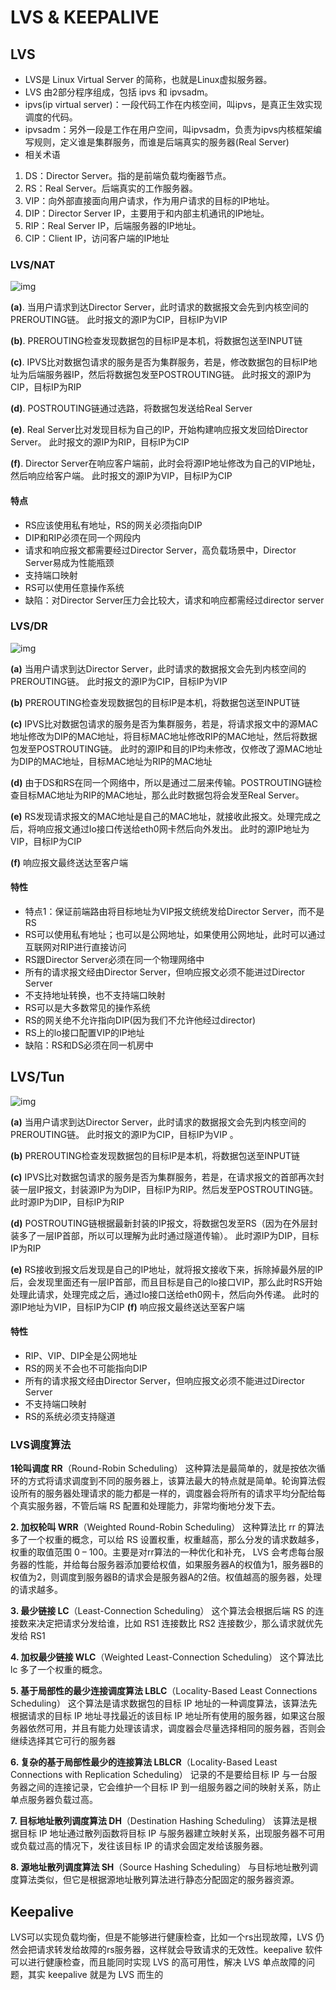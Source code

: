 # LVS & KEEPALIVE

## LVS

- LVS是 Linux Virtual Server 的简称，也就是Linux虚拟服务器。
- LVS 由2部分程序组成，包括 ipvs 和 ipvsadm。
- ipvs(ip virtual server)：一段代码工作在内核空间，叫ipvs，是真正生效实现调度的代码。
- ipvsadm：另外一段是工作在用户空间，叫ipvsadm，负责为ipvs内核框架编写规则，定义谁是集群服务，而谁是后端真实的服务器(Real Server)
- 相关术语

1. DS：Director Server。指的是前端负载均衡器节点。
2. RS：Real Server。后端真实的工作服务器。
3. VIP：向外部直接面向用户请求，作为用户请求的目标的IP地址。
4. DIP：Director Server IP，主要用于和内部主机通讯的IP地址。
5. RIP：Real Server IP，后端服务器的IP地址。
6. CIP：Client IP，访问客户端的IP地址

### LVS/NAT

![img](https://raw.githubusercontent.com/privking/king-note-images/master/img/note/c8aa7735d09c59469e02c75608f6c0a6316-1605167359-c191ab.png)

**(a)**. 当用户请求到达Director Server，此时请求的数据报文会先到内核空间的PREROUTING链。 此时报文的源IP为CIP，目标IP为VIP

 **(b)**. PREROUTING检查发现数据包的目标IP是本机，将数据包送至INPUT链

 **(c)**. IPVS比对数据包请求的服务是否为集群服务，若是，修改数据包的目标IP地址为后端服务器IP，然后将数据包发至POSTROUTING链。 此时报文的源IP为CIP，目标IP为RIP 

**(d)**. POSTROUTING链通过选路，将数据包发送给Real Server

**(e)**. Real Server比对发现目标为自己的IP，开始构建响应报文发回给Director Server。 此时报文的源IP为RIP，目标IP为CIP 

**(f)**. Director Server在响应客户端前，此时会将源IP地址修改为自己的VIP地址，然后响应给客户端。 此时报文的源IP为VIP，目标IP为CIP

#### 特点

- RS应该使用私有地址，RS的网关必须指向DIP
- DIP和RIP必须在同一个网段内
- 请求和响应报文都需要经过Director Server，高负载场景中，Director Server易成为性能瓶颈
- 支持端口映射
- RS可以使用任意操作系统
- 缺陷：对Director Server压力会比较大，请求和响应都需经过director server

### LVS/DR

![img](https://raw.githubusercontent.com/privking/king-note-images/master/img/note/781035-20170208131643026-1985709106-1605167006-ffc329.png)

**(a)** 当用户请求到达Director Server，此时请求的数据报文会先到内核空间的PREROUTING链。 此时报文的源IP为CIP，目标IP为VIP 

**(b)** PREROUTING检查发现数据包的目标IP是本机，将数据包送至INPUT链 

**(c)** IPVS比对数据包请求的服务是否为集群服务，若是，将请求报文中的源MAC地址修改为DIP的MAC地址，将目标MAC地址修改RIP的MAC地址，然后将数据包发至POSTROUTING链。 此时的源IP和目的IP均未修改，仅修改了源MAC地址为DIP的MAC地址，目标MAC地址为RIP的MAC地址 

**(d)** 由于DS和RS在同一个网络中，所以是通过二层来传输。POSTROUTING链检查目标MAC地址为RIP的MAC地址，那么此时数据包将会发至Real Server。

 **(e)** RS发现请求报文的MAC地址是自己的MAC地址，就接收此报文。处理完成之后，将响应报文通过lo接口传送给eth0网卡然后向外发出。 此时的源IP地址为VIP，目标IP为CIP 

**(f)** 响应报文最终送达至客户端

#### 特性

- 特点1：保证前端路由将目标地址为VIP报文统统发给Director Server，而不是RS
- RS可以使用私有地址；也可以是公网地址，如果使用公网地址，此时可以通过互联网对RIP进行直接访问
- RS跟Director Server必须在同一个物理网络中
- 所有的请求报文经由Director Server，但响应报文必须不能进过Director Server
- 不支持地址转换，也不支持端口映射
- RS可以是大多数常见的操作系统
- RS的网关绝不允许指向DIP(因为我们不允许他经过director)
- RS上的lo接口配置VIP的IP地址
- 缺陷：RS和DS必须在同一机房中

## LVS/Tun

![img](https://raw.githubusercontent.com/privking/king-note-images/master/img/note/c977fb20f0eb049f166c8ba39ce43b38670-1605167164-d8f2c6.png)

**(a)** 当用户请求到达Director Server，此时请求的数据报文会先到内核空间的PREROUTING链。 此时报文的源IP为CIP，目标IP为VIP 。 

**(b)** PREROUTING检查发现数据包的目标IP是本机，将数据包送至INPUT链

 **(c)** IPVS比对数据包请求的服务是否为集群服务，若是，在请求报文的首部再次封装一层IP报文，封装源IP为为DIP，目标IP为RIP。然后发至POSTROUTING链。 此时源IP为DIP，目标IP为RIP

 **(d)** POSTROUTING链根据最新封装的IP报文，将数据包发至RS（因为在外层封装多了一层IP首部，所以可以理解为此时通过隧道传输）。 此时源IP为DIP，目标IP为RIP

 **(e)** RS接收到报文后发现是自己的IP地址，就将报文接收下来，拆除掉最外层的IP后，会发现里面还有一层IP首部，而且目标是自己的lo接口VIP，那么此时RS开始处理此请求，处理完成之后，通过lo接口送给eth0网卡，然后向外传递。 此时的源IP地址为VIP，目标IP为CIP **(f)** 响应报文最终送达至客户端

#### 特性

- RIP、VIP、DIP全是公网地址
- RS的网关不会也不可能指向DIP
- 所有的请求报文经由Director Server，但响应报文必须不能进过Director Server
- 不支持端口映射
- RS的系统必须支持隧道

### LVS调度算法

**1轮叫调度 RR**（Round-Robin Scheduling） 这种算法是最简单的，就是按依次循环的方式将请求调度到不同的服务器上，该算法最大的特点就是简单。轮询算法假设所有的服务器处理请求的能力都是一样的，调度器会将所有的请求平均分配给每个真实服务器，不管后端 RS 配置和处理能力，非常均衡地分发下去。

**2. 加权轮叫 WRR**（Weighted Round-Robin Scheduling） 这种算法比 rr 的算法多了一个权重的概念，可以给 RS 设置权重，权重越高，那么分发的请求数越多，权重的取值范围 0 – 100。主要是对rr算法的一种优化和补充， LVS 会考虑每台服务器的性能，并给每台服务器添加要给权值，如果服务器A的权值为1，服务器B的权值为2，则调度到服务器B的请求会是服务器A的2倍。权值越高的服务器，处理的请求越多。

**3. 最少链接 LC**（Least-Connection Scheduling） 这个算法会根据后端 RS 的连接数来决定把请求分发给谁，比如 RS1 连接数比 RS2 连接数少，那么请求就优先发给 RS1

**4. 加权最少链接 WLC**（Weighted Least-Connection Scheduling） 这个算法比 lc 多了一个权重的概念。

**5. 基于局部性的最少连接调度算法 LBLC**（Locality-Based Least Connections Scheduling） 这个算法是请求数据包的目标 IP 地址的一种调度算法，该算法先根据请求的目标 IP 地址寻找最近的该目标 IP 地址所有使用的服务器，如果这台服务器依然可用，并且有能力处理该请求，调度器会尽量选择相同的服务器，否则会继续选择其它可行的服务器

**6. 复杂的基于局部性最少的连接算法 LBLCR**（Locality-Based Least Connections with Replication Scheduling） 记录的不是要给目标 IP 与一台服务器之间的连接记录，它会维护一个目标 IP 到一组服务器之间的映射关系，防止单点服务器负载过高。

**7. 目标地址散列调度算法 DH**（Destination Hashing Scheduling） 该算法是根据目标 IP 地址通过散列函数将目标 IP 与服务器建立映射关系，出现服务器不可用或负载过高的情况下，发往该目标 IP 的请求会固定发给该服务器。

**8. 源地址散列调度算法 SH**（Source Hashing Scheduling） 与目标地址散列调度算法类似，但它是根据源地址散列算法进行静态分配固定的服务器资源。

## Keepalive

LVS可以实现负载均衡，但是不能够进行健康检查，比如一个rs出现故障，LVS 仍然会把请求转发给故障的rs服务器，这样就会导致请求的无效性。keepalive 软件可以进行健康检查，而且能同时实现 LVS 的高可用性，解决 LVS 单点故障的问题，其实 keepalive 就是为 LVS 而生的